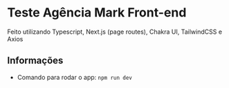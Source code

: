 # Teste Agência Mark Front-end
Feito utilizando Typescript, Next.js (page routes), Chakra UI, TailwindCSS e Axios

## Informações
- Comando para rodar o app: `npm run dev`